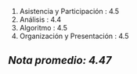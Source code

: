 1. Asistencia y Participación   : 4.5
2. Análisis                     : 4.4
3. Algoritmo                    : 4.5
4. Organización y Presentación  : 4.5
## _Nota promedio: 4.47_
